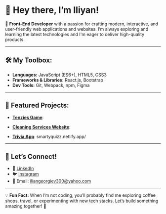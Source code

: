 # 👋 Hey there, I’m Iliyan!

🌟 **Front-End Developer** with a passion for crafting modern, interactive, and user-friendly web applications and websites. I’m always exploring and learning the latest technologies and I'm eager to deliver high-quality products.

---

## 🛠️ My Toolbox:
- **Languages:** JavaScript (ES6+), HTML5, CSS3
- **Frameworks & Libraries:** React.js, Bootstrap
- **Dev Tools:** Git, Webpack, npm, Figma

---

## 📂 Featured Projects:
- [**Tenzies Game**](https://github.com/Iliyan300/Tenzies-Game): 
  
- [**Cleaning Services Website**](https://iliyan300.github.io/bulsauber-demo.github.io/):

- [**Trivia App**](https://github.com/Iliyan300/Trivia-App): smartyquizz.netlify.app/

---

## 🤝 Let’s Connect!
- 💼 [LinkedIn](https://www.linkedin.com/in/ilian-georgiev-bb465929b/)
- 🐦 [Instagram](https://www.instagram.com/iliyan.dev/profilecard/?igsh=MXhhMGhtNmZmd3N0bw%3D%3D)
- 📧 Email: iliangeorgiev300@yahoo.com

---

💡 **Fun Fact:** When I’m not coding, you’ll probably find me exploring coffee shops, travel, or experimenting with new tech stacks. Let’s build something amazing together! 🚀

